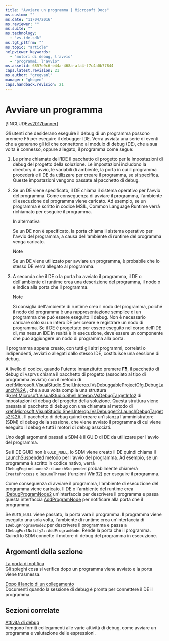 ```yaml
---
title: "Avviare un programma | Microsoft Docs"
ms.custom: ""
ms.date: "11/04/2016"
ms.reviewer: ""
ms.suite: ""
ms.technology: 
  - "vs-ide-sdk"
ms.tgt_pltfrm: ""
ms.topic: "article"
helpviewer_keywords: 
  - "motori di debug, l'avvio"
  - "programmi, l'avvio"
ms.assetid: 6857e9c6-e44a-468a-afa4-f7c4a0b77844
caps.latest.revision: 21
ms.author: "gregvanl"
manager: "ghogen"
caps.handback.revision: 21
---
```

# Avviare un programma
[!INCLUDE[vs2017banner](../../code-quality/includes/vs2017banner.md)]

Gli utenti che desiderano eseguire il debug di un programma possono premere F5 per eseguire il debugger IDE.  Verrà avviata una serie di eventi che a generano gli idi che connettono al modulo di debug \(DE\), che a sua volta è connesso, oppure allegato, il programma come segue:  
  
1.  Le prime chiamate dell'IDE il pacchetto di progetto per le impostazioni di debug del progetto della soluzione.  Le impostazioni includono la directory di avvio, le variabili di ambiente, la porta in cui il programma procederà e il DE da utilizzare per creare il programma, se si specifica.  Queste impostazioni vengono passate al pacchetto di debug.  
  
2.  Se un DE viene specificato, il DE chiama il sistema operativo per l'avvio del programma.  Come conseguenza di avviare il programma, l'ambiente di esecuzione del programma viene caricato.  Ad esempio, se un programma è scritto in codice MSIL, Common Language Runtime verrà richiamato per eseguire il programma.  
  
     In alternativa  
  
     Se un DE non è specificato, la porta chiama il sistema operativo per l'avvio del programma, a causa dell'ambiente di runtime del programma venga caricato.  
  
    > [!NOTE]
    >  Se un DE viene utilizzato per avviare un programma, è probabile che lo stesso DE verrà allegato al programma.  
  
3.  A seconda che il DE o la porta ha avviato il programma, il DE o dell'ambiente di runtime crea una descrizione del programma, il nodo o e indica alla porta che il programma.  
  
    > [!NOTE]
    >  Si consiglia dell'ambiente di runtime crea il nodo del programma, poiché il nodo del programma è una rappresentazione semplice di un programma che può essere eseguito il debug.  Non è necessario caricare solo su un intero DE per creare e registrare un nodo di programma.  Se il DE è progettato per essere eseguito nel corso dell'IDE di, ma nessun IDE in realtà è in esecuzione, deve essere un componente che può aggiungere un nodo di programma alla porta.  
  
 Il programma appena creato, con tutti gli altri programmi, correlati o indipendenti, avviati o allegati dallo stesso IDE, costituisce una sessione di debug.  
  
 A livello di codice, quando l'utente innanzitutto premere **F5**, il pacchetto di debug di vsprvs chiama il pacchetto di progetto \(associato al tipo di programma avviato\) con il metodo di <xref:Microsoft.VisualStudio.Shell.Interop.IVsDebuggableProjectCfg.DebugLaunch%2A> , che a sua volta compila una struttura di<xref:Microsoft.VisualStudio.Shell.Interop.VsDebugTargetInfo2> di impostazioni di debug del progetto della soluzione.  Questa struttura viene passata al pacchetto di debug con una chiamata al metodo di <xref:Microsoft.VisualStudio.Shell.Interop.IVsDebugger2.LaunchDebugTargets2%2A> .  Il pacchetto di debug quindi creare un'istanza l'amministratore \(SDM\) di debug della sessione, che viene avviato il programma di cui viene eseguito il debug e tutti i motori di debug associati.  
  
 Uno degli argomenti passati a SDM è il GUID di DE da utilizzare per l'avvio del programma.  
  
 Se il DE GUID non è `GUID_NULL`, lo SDM viene creato il DE quindi chiama il [LaunchSuspended](../../extensibility/debugger/reference/idebugenginelaunch2-launchsuspended.md) metodo per l'avvio del programma.  Ad esempio, se un programma è scritto in codice nativo, verrà `IDebugEngineLaunch2::LaunchSuspended` probabilmente chiamerà `CreateProcess` e `ResumeThread` \(funzioni Win32\) per eseguire il programma.  
  
 Come conseguenza di avviare il programma, l'ambiente di esecuzione del programma viene caricato.  Il DE o l'ambiente del runtime crea [IDebugProgramNode2](../../extensibility/debugger/reference/idebugprogramnode2.md) un'interfaccia per descrivere il programma e passa questa interfaccia [AddProgramNode](../../extensibility/debugger/reference/idebugportnotify2-addprogramnode.md) per notificare alla porta che il programma.  
  
 Se `GUID_NULL` viene passato, la porta vara il programma.  Il programma viene eseguito una sola volta, l'ambiente di runtime crea un'interfaccia di `IDebugProgramNode2` per descrivere il programma e passa a `IDebugPortNotify2::AddProgramNode`.  Rende la porta che il programma.  Quindi lo SDM connette il motore di debug del programma in esecuzione.  
  
## Argomenti della sezione  
 [La porta di notifica](../../extensibility/debugger/notifying-the-port.md)  
 Gli spieghi cosa si verifica dopo un programma viene avviato e la porta viene trasmessa.  
  
 [Dopo il lancio di un collegamento](../../extensibility/debugger/attaching-after-a-launch.md)  
 Documenti quando la sessione di debug è pronta per connettere il DE il programma.  
  
## Sezioni correlate  
 [Attività di debug](../../extensibility/debugger/debugging-tasks.md)  
 Vengono forniti collegamenti alle varie attività di debug, come avviare un programma e valutazione delle espressioni.